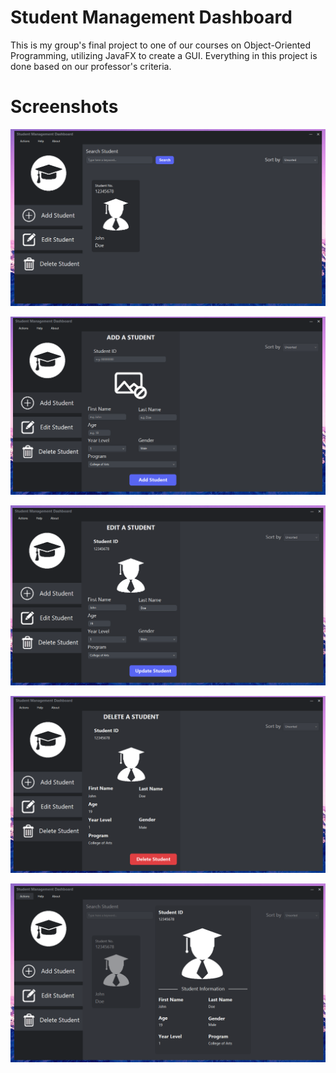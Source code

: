 # Student Management Dashboard
This is my group's final project to one of our courses on Object-Oriented Programming, utilizing JavaFX to create a GUI. Everything in this project is done based on our professor's criteria.

# Screenshots
![](screenshots/program-overview.png)

![](screenshots/add-panel.png)

![](screenshots/edit-panel.png)

![](screenshots/delete-panel.png)

![](screenshots/read-student.png)